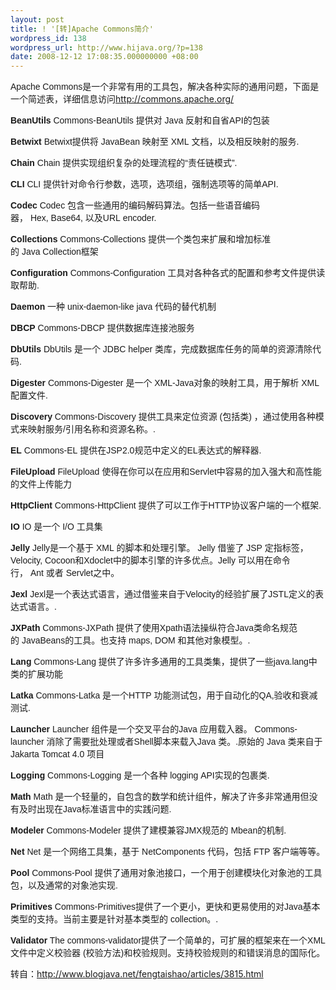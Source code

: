 ```yaml
---
layout: post
title: ! '[转]Apache Commons简介'
wordpress_id: 138
wordpress_url: http://www.hijava.org/?p=138
date: 2008-12-12 17:08:35.000000000 +08:00
---
```

<span style="font-family: Arial;">Apache Commons是一个非常有用的工具包，解决各种实际的通用问题，下面是一个简述表，详细信息访问</span><a href="http://jakarta.apache.org/commons/index.html" target="_blank"><span style="font-family: Arial;">http://commons.apache.org/</span></a>

<span style="font-family: Arial;"><strong>BeanUtils</strong>
Commons-BeanUtils 提供对 Java 反射和自省API的包装</span>

<span style="font-family: Arial;"><strong>Betwixt</strong>
Betwixt提供将 JavaBean 映射至 XML 文档，以及相反映射的服务.</span>

<span style="font-family: Arial;"><strong>Chain</strong>
Chain 提供实现组织复杂的处理流程的“责任链模式”.</span>

<span style="font-family: Arial;"><strong>CLI</strong>
CLI 提供针对命令行参数，选项，选项组，强制选项等的简单API.</span>

<span style="font-family: Arial;"><strong>Codec</strong>
Codec 包含一些通用的编码解码算法。包括一些语音编码器， Hex, Base64, 以及URL encoder.</span>

<span style="font-family: Arial;"><strong>Collections</strong>
Commons-Collections 提供一个类包来扩展和增加标准的 Java Collection框架</span>

<span style="font-family: Arial;"><strong>Configuration</strong>
Commons-Configuration 工具对各种各式的配置和参考文件提供读取帮助.</span>

<span style="font-family: Arial;"><strong>Daemon</strong>
一种 unix-daemon-like java 代码的替代机制</span>

<span style="font-family: Arial;"><strong>DBCP</strong>
Commons-DBCP 提供数据库连接池服务</span>

<span style="font-family: Arial;"><strong>DbUtils</strong>
DbUtils 是一个 JDBC helper 类库，完成数据库任务的简单的资源清除代码.</span>

<span style="font-family: Arial;"><strong>Digester</strong>
Commons-Digester 是一个 XML-Java对象的映射工具，用于解析 XML配置文件.</span>

<span style="font-family: Arial;"><strong>Discovery</strong>
Commons-Discovery 提供工具来定位资源 (包括类) ，通过使用各种模式来映射服务/引用名称和资源名称。.</span>

<span style="font-family: Arial;"><strong>EL</strong>
Commons-EL 提供在JSP2.0规范中定义的EL表达式的解释器.</span>

<span style="font-family: Arial;"><strong>FileUpload</strong>
FileUpload 使得在你可以在应用和Servlet中容易的加入强大和高性能的文件上传能力</span>

<span style="font-family: Arial;"><strong>HttpClient</strong>
Commons-HttpClient 提供了可以工作于HTTP协议客户端的一个框架.</span>

<span style="font-family: Arial;"><strong>IO</strong>
IO 是一个 I/O 工具集</span>

<span style="font-family: Arial;"><strong>Jelly</strong>
Jelly是一个基于 XML 的脚本和处理引擎。 Jelly 借鉴了 JSP 定指标签，Velocity, Cocoon和Xdoclet中的脚本引擎的许多优点。Jelly 可以用在命令行， Ant 或者 Servlet之中。</span>

<span style="font-family: Arial;"><strong>Jexl</strong>
Jexl是一个表达式语言，通过借鉴来自于Velocity的经验扩展了JSTL定义的表达式语言。.</span>

<span style="font-family: Arial;"><strong>JXPath</strong>
Commons-JXPath 提供了使用Xpath语法操纵符合Java类命名规范的 JavaBeans的工具。也支持 maps, DOM 和其他对象模型。.</span>

<span style="font-family: Arial;"><strong>Lang</strong>
Commons-Lang 提供了许多许多通用的工具类集，提供了一些java.lang中类的扩展功能</span>

<span style="font-family: Arial;"><strong>Latka</strong>
Commons-Latka 是一个HTTP 功能测试包，用于自动化的QA,验收和衰减测试.</span>

<span style="font-family: Arial;"><strong>Launcher</strong>
Launcher 组件是一个交叉平台的Java 应用载入器。 Commons-launcher 消除了需要批处理或者Shell脚本来载入Java 类。.原始的 Java 类来自于Jakarta Tomcat 4.0 项目</span>

<span style="font-family: Arial;"><strong>Logging</strong>
Commons-Logging 是一个各种 logging API实现的包裹类.</span>

<span style="font-family: Arial;"><strong>Math</strong>
Math 是一个轻量的，自包含的数学和统计组件，解决了许多非常通用但没有及时出现在Java标准语言中的实践问题.</span>

<span style="font-family: Arial;"><strong>Modeler</strong>
Commons-Modeler 提供了建模兼容JMX规范的 Mbean的机制.</span>

<span style="font-family: Arial;"><strong>Net</strong>
Net 是一个网络工具集，基于 NetComponents 代码，包括 FTP 客户端等等。</span>

<span style="font-family: Arial;"><strong>Pool</strong>
Commons-Pool 提供了通用对象池接口，一个用于创建模块化对象池的工具包，以及通常的对象池实现.</span>

<span style="font-family: Arial;"><strong>Primitives</strong>
Commons-Primitives提供了一个更小，更快和更易使用的对Java基本类型的支持。当前主要是针对基本类型的 collection。.</span>

<span style="font-family: Arial;"><strong>Validator</strong>
The commons-validator提供了一个简单的，可扩展的框架来在一个XML文件中定义校验器 (校验方法)和校验规则。支持校验规则的和错误消息的国际化。</span>

转自：<a href="http://www.blogjava.net/fengtaishao/articles/3815.html" target="_blank">http://www.blogjava.net/fengtaishao/articles/3815.html</a>
